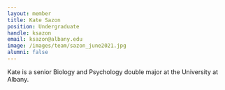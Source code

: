 ```yaml
---
layout: member
title: Kate Sazon
position: Undergraduate
handle: ksazon
email: ksazon@albany.edu
image: /images/team/sazon_june2021.jpg
alumni: false
---
```


Kate is a senior Biology and Psychology double major at the University at Albany.  

